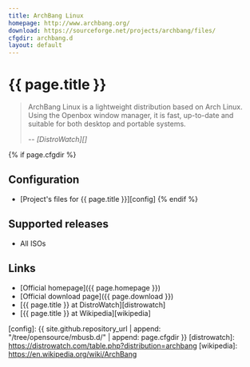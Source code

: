 ```yaml
---
title: ArchBang Linux
homepage: http://www.archbang.org/
download: https://sourceforge.net/projects/archbang/files/
cfgdir: archbang.d
layout: default
---
```


# {{ page.title }}

> ArchBang Linux is a lightweight distribution based on Arch Linux. Using the
> Openbox window manager, it is fast, up-to-date and suitable for both desktop
> and portable systems.
>
> -- <cite markdown="1">[DistroWatch][]</cite>


{% if page.cfgdir %}
## Configuration

- [Project's files for {{ page.title }}][config]
{% endif %}


## Supported releases

- All ISOs

## Links

- [Official homepage]({{ page.homepage }})
- [Official download page]({{ page.download }})
- [{{ page.title }} at DistroWatch][distrowatch]
- [{{ page.title }} at Wikipedia][wikipedia]


[config]: {{ site.github.repository_url | append: "/tree/opensource/mbusb.d/" | append: page.cfgdir }}
[distrowatch]: https://distrowatch.com/table.php?distribution=archbang
[wikipedia]: https://en.wikipedia.org/wiki/ArchBang
